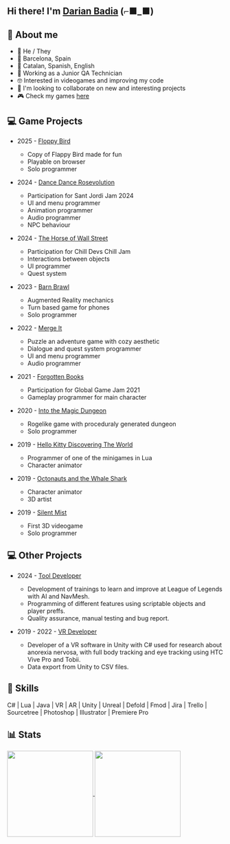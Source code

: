 ## Hi there! I'm <a href="https://www.linkedin.com/in/badia-noguero/">Darian Badia</a> (⌐■_■)

## 👀 About me
- 🌈 He / They
- 📌 Barcelona, Spain
- 💬 Catalan, Spanish, English
- 💼 Working as a Junior QA Technician
- 🤓 Interested in videogames and improving my code
- 🌱 I'm looking to collaborate on new and interesting projects
- 🎮 Check my games <a href="https://daro-dev.itch.io/">here</a>


## 💻 Game Projects
- 2025 - [Floppy Bird](https://daro-dev.itch.io/floppy-bird)
  - Copy of Flappy Bird made for fun
  - Playable on browser
  - Solo programmer

- 2024 - [Dance Dance Rosevolution](https://daro-dev.itch.io/dance-dance-rosevolution)
  - Participation for Sant Jordi Jam 2024
  - UI and menu programmer
  - Animation programmer
  - Audio programmer
  - NPC behaviour

- 2024 - [The Horse of Wall Street](https://pau-ruano.itch.io/the-horse-of-wall-street)
  - Participation for Chill Devs Chill Jam
  - Interactions between objects
  - UI programmer
  - Quest system

- 2023 - [Barn Brawl](https://daro-dev.itch.io/barn-brawl)
  - Augmented Reality mechanics
  - Turn based game for phones
  - Solo programmer

- 2022 - [Merge It](https://daro-dev.itch.io/merge-it)
  - Puzzle an adventure game with cozy aesthetic
  - Dialogue and quest system programmer
  - UI and menu programmer
  - Audio programmer

- 2021 - [Forgotten Books](https://joanstark.itch.io/the-forgotten-books)
  - Participation for Global Game Jam 2021
  - Gameplay programmer for main character

- 2020 - [Into the Magic Dungeon](https://daro-dev.itch.io/into-the-magic-dungeon)
  - Rogelike game with proceduraly generated dungeon
  - Solo programmer

- 2019 - [Hello Kitty Discovering The World](https://taptaptales.com/portfolio/hello-kitty-2/)
  - Programmer of one of the minigames in Lua
  - Character animator
 
- 2019 - [Octonauts and the Whale Shark](https://taptaptales.com/portfolio/octonauts/)
  - Character animator
  - 3D artist

- 2019 - [Silent Mist](https://deiadisseny.cat/projectes/silent-mist/)
  - First 3D videogame
  - Solo programmer


## 💻 Other Projects
- 2024 - [Tool Developer](https://skillgap.pro/)
  - Development of trainings to learn and improve at League of Legends with AI and NavMesh.
  - Programming of different features using scriptable objects and player preffs.
  - Quality assurance, manual testing and bug report.

- 2019 - 2022 - [VR Developer](http://www.ub.edu/vrpsylab/tfg/index.php?lang=ca)
  - Developer of a VR software in Unity with C# used for research about anorexia nervosa, with full body tracking and eye tracking using HTC Vive Pro and Tobii.
  - Data export from Unity to CSV files.


## 🚀 Skills
C# | Lua | Java | VR | AR | Unity | Unreal | Defold | Fmod | Jira | Trello | Sourcetree | Photoshop | Illustrator | Premiere Pro


## 📊 Stats
<a href="https://github.com/BadiaNogueroDev/github-readme-stats">
  <img height=200 align="center" src="https://github-readme-stats.vercel.app/api?username=BadiaNogueroDev&theme=tokyonight" />
</a>
<a href="https://github.com/BadiaNogueroDev/convoychat">
  <img height=200 align="center" src="https://github-readme-stats.vercel.app/api/top-langs?username=BadiaNogueroDev&theme=tokyonight&layout=compact&langs_count=8&card_width=320" />
</a>

